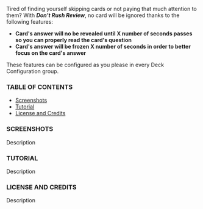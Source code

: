 
Tired of finding yourself skipping cards or not paying that much attention to them? With ***Don't Rush Review***, no card will be ignored thanks to the following features:

- **Card's answer will no be revealed until X number of seconds passes so you can properly read the card's question**
- **Card's answer will be frozen X number of seconds in order to better focus on the card's answer**

These features can be configured as you please in every Deck Configuration group. 

### TABLE OF CONTENTS

- [Screenshots](#screenshots)
- [Tutorial](#tutorial)
- [License and Credits](#license-and-credits)

### SCREENSHOTS

Description

### TUTORIAL

Description

### LICENSE AND CREDITS 

Description
